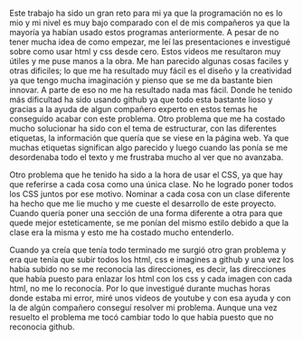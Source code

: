 Este trabajo ha sido un gran reto para mi ya que la programación no es lo mio y mi nivel es muy bajo comparado con el de mis compañeros ya que la mayoría ya habían usado estos programas anteriormente. A pesar de no tener mucha idea de como empezar, me leí las presentaciones e investigué sobre como usar html y css desde cero. Estos videos me resultaron muy útiles y me puse manos a la obra. Me han parecido algunas cosas faciles y otras dificiles; lo que me ha resultado muy fácil es el diseño y la creatividad ya que tengo mucha imaginación y pienso que se me da bastante bien innovar. A parte de eso no me ha resultado nada mas fácil. Donde he tenido más dificultad ha sido usando github ya que todo esta bastante lioso y gracias a la ayuda de algun compañero experto en estos temas he conseguido acabar con este problema. Otro problema que me ha costado mucho solucionar ha sido con el tema de estructurar, con las diferentes etiquetas, la información que quería que se viese en la página web. Ya que muchas etiquetas significan algo parecido y luego cuando las ponía se me desordenaba todo el texto y me frustraba mucho al ver que no avanzaba.

Otro problema que he tenido ha sido a la hora de usar el CSS, ya que hay que referirse a cada cosa como una única clase. No he logrado poner todos los CSS juntos por ese motivo. Nominar a cada cosa con un clase diferente ha hecho que me lie mucho y me cueste el desarrollo de este proyecto. Cuando quería poner una sección de una forma diferente a otra para que quede mejor esteticamente, se me ponían del mismo estilo debido a que la clase era la misma y esto me ha costado mucho entenderlo. 

Cuando ya creía que tenía todo terminado me surgió otro gran problema y era que tenía que subir todos los html, css e imagines a github y una vez los habia subido no se me reconocia las direcciones, es decir, las direcciones que había puesto para enlazar los html con los css y cada imagen con cada html, no me lo reconocía. Por lo que investigué durante muchas horas donde estaba mi error, miré unos videos de youtube y con esa ayuda y con la de algún compañero conseguí resolver mi problema. Aunque una vez resuelto el problema me tocó cambiar todo lo que habia puesto que no reconocia github.
